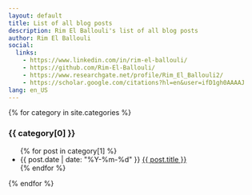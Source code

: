 ```yaml
---
layout: default
title: List of all blog posts
description: Rim El Ballouli's list of all blog posts
author: Rim El Ballouli
social:
  links:
    - https://www.linkedin.com/in/rim-el-ballouli/
    - https://github.com/Rim-El-Ballouli/
    - https://www.researchgate.net/profile/Rim_El_Ballouli2/
    - https://scholar.google.com/citations?hl=en&user=ifD1gh0AAAAJ
lang: en_US
---
```



{% for category in site.categories %}
  <h3>{{ category[0] }}</h3>
  <ul>
    {% for post in category[1] %}
    <li>
     <time datetime="{{ post.date | date_to_xmlschema }}">{{ post.date | date: "%Y-%m-%d" }}</time>
      <a href="{{ post.url | relative_url }}">{{ post.title }}</a>
    </li>
    {% endfor %}
  </ul>
{% endfor %}



